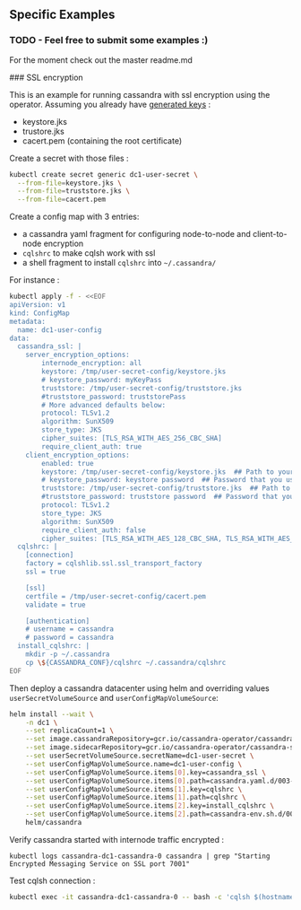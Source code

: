 ## Specific Examples
### TODO - Feel free to submit some examples :)
For the moment check out the master readme.md


### SSL encryption

This is an example for running cassandra with ssl encryption using the operator.
Assuming you already have [generated keys](https://docs.datastax.com/en/cassandra/3.0/cassandra/configuration/secureSSLCertWithCA.html)  :
* keystore.jks
* trustore.jks
* cacert.pem (containing the root certificate)

Create a secret with those files :
```bash
kubectl create secret generic dc1-user-secret \
  --from-file=keystore.jks \
  --from-file=truststore.jks \
  --from-file=cacert.pem
```

Create a config map with 3 entries:
* a cassandra yaml fragment for configuring node-to-node and client-to-node encryption
* `cqlshrc` to make cqlsh work with ssl
* a shell fragment to install `cqlshrc` into `~/.cassandra/`

For instance :
```bash
kubectl apply -f - <<EOF
apiVersion: v1
kind: ConfigMap
metadata:
  name: dc1-user-config
data:
  cassandra_ssl: |
    server_encryption_options:
        internode_encryption: all
        keystore: /tmp/user-secret-config/keystore.jks
        # keystore_password: myKeyPass
        truststore: /tmp/user-secret-config/truststore.jks
        #truststore_password: truststorePass
        # More advanced defaults below:
        protocol: TLSv1.2
        algorithm: SunX509
        store_type: JKS
        cipher_suites: [TLS_RSA_WITH_AES_256_CBC_SHA]
        require_client_auth: true
    client_encryption_options:
        enabled: true
        keystore: /tmp/user-secret-config/keystore.jks  ## Path to your .keystore file
        # keystore_password: keystore password  ## Password that you used to generate the keystore
        truststore: /tmp/user-secret-config/truststore.jks  ## Path to your .truststore
        #truststore_password: truststore password  ## Password that you used to generate the truststore
        protocol: TLSv1.2
        store_type: JKS
        algorithm: SunX509
        require_client_auth: false
        cipher_suites: [TLS_RSA_WITH_AES_128_CBC_SHA, TLS_RSA_WITH_AES_256_CBC_SHA]
  cqlshrc: |
    [connection]
    factory = cqlshlib.ssl.ssl_transport_factory
    ssl = true

    [ssl]
    certfile = /tmp/user-secret-config/cacert.pem
    validate = true

    [authentication]
    # username = cassandra
    # password = cassandra
  install_cqlshrc: |
    mkdir -p ~/.cassandra
    cp \${CASSANDRA_CONF}/cqlshrc ~/.cassandra/cqlshrc
EOF
```

Then deploy a cassandra datacenter using helm and overriding values `userSecretVolumeSource` and `userConfigMapVolumeSource`:
```bash
helm install --wait \
    -n dc1 \
    --set replicaCount=1 \
    --set image.cassandraRepository=gcr.io/cassandra-operator/cassandra \
    --set image.sidecarRepository=gcr.io/cassandra-operator/cassandra-sidecar \
    --set userSecretVolumeSource.secretName=dc1-user-secret \
    --set userConfigMapVolumeSource.name=dc1-user-config \
    --set userConfigMapVolumeSource.items[0].key=cassandra_ssl \
    --set userConfigMapVolumeSource.items[0].path=cassandra.yaml.d/003-ssl.yaml \
    --set userConfigMapVolumeSource.items[1].key=cqlshrc \
    --set userConfigMapVolumeSource.items[1].path=cqlshrc \
    --set userConfigMapVolumeSource.items[2].key=install_cqlshrc \
    --set userConfigMapVolumeSource.items[2].path=cassandra-env.sh.d/003-install-cqlshrc.sh \
    helm/cassandra
```

Verify cassandra started with internode traffic encrypted :
```
kubectl logs cassandra-dc1-cassandra-0 cassandra | grep "Starting Encrypted Messaging Service on SSL port 7001"
```

Test cqlsh connection :
```bash
kubectl exec -it cassandra-dc1-cassandra-0 -- bash -c 'cqlsh $(hostname)'
```
